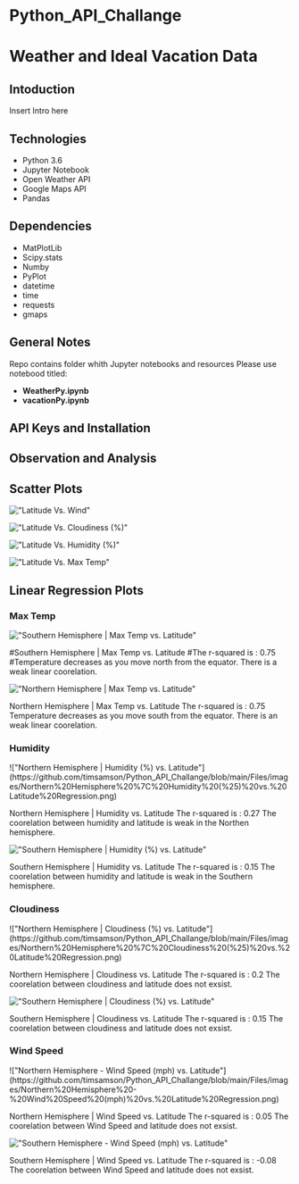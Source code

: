 # Python_API_Challange

<h1>Weather and Ideal Vacation Data</h1>

<h2>Intoduction</h2>

Insert Intro here

<h2>Technologies</h2>

<ul><li>Python 3.6</li>
<li>Jupyter Notebook</li>
<li>Open Weather API</li>
<li>Google Maps API</li>
<li>Pandas</li></ul>

<h2>Dependencies</h2>
<ul><li>MatPlotLib</li>
<li>Scipy.stats</li>
<li>Numby</li>
<li>PyPlot</li>
<li>datetime</li>
<li>time</li>
<li>requests</li>
<li>gmaps</li></ul>

<h2>General Notes</h2>

Repo contains folder whith Jupyter notebooks and resources
Please use notebood titled:
 
<ul><li><b>WeatherPy.ipynb</b></li>
  <li><b>vacationPy.ipynb</b></li></ul>
  
<h2>API Keys and Installation</h2>

<h2>Observation and Analysis</h2>



<h2> Scatter Plots </h2>

!["Latitude Vs. Wind"](https://github.com/timsamson/Python_API_Challange/blob/main/Files/images/City%20Latitude%20vs.%20Wind%20Speed.png)

!["Latitude Vs. Cloudiness (%)"](https://github.com/timsamson/Python_API_Challange/blob/main/Files/images/Latitude%20vs.%20Cloudiness.png)

!["Latitude Vs. Humidity (%)"](https://github.com/timsamson/Python_API_Challange/blob/main/Files/images/Latitude%20vs.%20Humidity.png)

!["Latitude Vs. Max Temp"](https://github.com/timsamson/Python_API_Challange/blob/main/Files/images/Latitude%20vs.%20MAX%20Temperature.png)

<h2> Linear Regression Plots </h2>
<h3> Max Temp</h3>

!["Southern Hemisphere | Max Temp vs. Latitude"](https://github.com/timsamson/Python_API_Challange/blob/main/Files/images/Northern%20Hemisphere%20%7C%20Max%20Temp%20vs.%20Latitude%20Regression.png)

#Southern Hemisphere | Max Temp vs. Latitude
#The r-squared is : 0.75
#Temperature decreases as you move north from the equator. There is a weak linear coorelation. 

!["Northern Hemisphere | Max Temp vs. Latitude"](https://github.com/timsamson/Python_API_Challange/blob/main/Files/images/Northern%20Hemisphere%20%7C%20Max%20Temp%20vs.%20Latitude%20Regression.png)

Northern Hemisphere | Max Temp vs. Latitude
The r-squared is : 0.75
Temperature decreases as you move south from the equator. There is an weak linear coorelation. 

<h3>Humidity</h3>
!["Northern Hemisphere | Humidity (%) vs. Latitude"](https://github.com/timsamson/Python_API_Challange/blob/main/Files/images/Northern%20Hemisphere%20%7C%20Humidity%20(%25)%20vs.%20Latitude%20Regression.png)

Northern Hemisphere | Humidity vs. Latitude
The r-squared is : 0.27
The coorelation between humidity and latitude is weak in the Northen hemisphere.  

!["Southern Hemisphere | Humidity (%) vs. Latitude"](https://github.com/timsamson/Python_API_Challange/blob/main/Files/images/Northern%20Hemisphere%20%7C%20Humidity%20(%25)%20vs.%20Latitude%20Regression.png)

Southern Hemisphere | Humidity vs. Latitude
The r-squared is : 0.15
The coorelation between humidity and latitude is weak in the Southern hemisphere. 

<h3>Cloudiness</h3>
!["Northern Hemisphere | Cloudiness (%) vs. Latitude"](https://github.com/timsamson/Python_API_Challange/blob/main/Files/images/Northern%20Hemisphere%20%7C%20Cloudiness%20(%25)%20vs.%20Latitude%20Regression.png)

Northern Hemisphere | Cloudiness vs. Latitude
The r-squared is : 0.2
The coorelation between cloudiness and latitude does not exsist. 

!["Southern Hemisphere | Cloudiness (%) vs. Latitude"](https://github.com/timsamson/Python_API_Challange/blob/main/Files/images/Northern%20Hemisphere%20%7C%20Cloudiness%20(%25)%20vs.%20Latitude%20Regression.png)

Southern Hemisphere | Cloudiness vs. Latitude
The r-squared is : 0.15
The coorelation between cloudiness and latitude does not exsist. 
<h3> Wind Speed</h3>
!["Northern Hemisphere - Wind Speed (mph) vs. Latitude"](https://github.com/timsamson/Python_API_Challange/blob/main/Files/images/Northern%20Hemisphere%20-%20Wind%20Speed%20(mph)%20vs.%20Latitude%20Regression.png)

Northern Hemisphere | Wind Speed vs. Latitude
The r-squared is : 0.05
The coorelation between Wind Speed and latitude does not exsist.

!["Southern Hemisphere - Wind Speed (mph) vs. Latitude"](https://github.com/timsamson/Python_API_Challange/blob/main/Files/images/Northern%20Hemisphere%20-%20Wind%20Speed%20(mph)%20vs.%20Latitude%20Regression.png)

Southern Hemisphere | Wind Speed vs. Latitude
The r-squared is : -0.08
The coorelation between Wind Speed and latitude does not exsist. 









